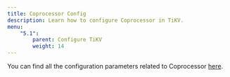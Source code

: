 ```yaml
---
title: Coprocessor Config
description: Learn how to configure Coprocessor in TiKV.
menu:
    "5.1":
        parent: Configure TiKV
        weight: 14
---
```


You can find all the configuration parameters related to Coprocessor [here](../tikv-configuration-file/#coprocessor).
